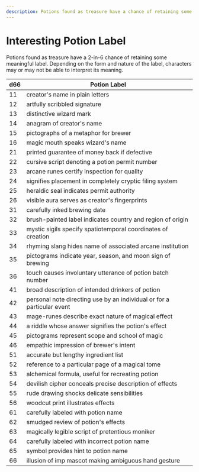 ```yaml
---
description: Potions found as treasure have a chance of retaining some meaningful label. Depending on the form and nature of the label, characters may or may not be able to interpret its meaning.
---
```


# Interesting Potion Label
Potions found as treasure have a 2-in-6 chance of retaining some meaningful label. Depending on the form and nature of the label, characters may or may not be able to interpret its meaning.

| d66 | Potion Label |
| - | - |
| 11 | creator's name in plain letters |
| 12 | artfully scribbled signature |
| 13 | distinctive wizard mark |
| 14 | anagram of creator's name |
| 15 | pictographs of a metaphor for brewer |
| 16 | magic mouth speaks wizard's name |
| 21 | printed guarantee of money back if defective |
| 22 | cursive script denoting a potion permit number |
| 23 | arcane runes certify inspection for quality |
| 24 | signifies placement in completely cryptic filing system |
| 25 | heraldic seal indicates permit authority |
| 26 | visible aura serves as creator's fingerprints |
| 31 | carefully inked brewing date |
| 32 | brush-painted label indicates country and region of origin |
| 33 | mystic sigils specify spatiotemporal coordinates of creation |
| 34 | rhyming slang hides name of associated arcane institution |
| 35 | pictograms indicate year, season, and moon sign of brewing |
| 36 | touch causes involuntary utterance of potion batch number |
| 41 | broad description of intended drinkers of potion |
| 42 | personal note directing use by an individual or for a particular event |
| 43 | mage-runes describe exact nature of magical effect |
| 44 | a riddle whose answer signifies the potion's effect |
| 45 | pictograms represent scope and school of magic |
| 46 | empathic impression of brewer's intent |
| 51 | accurate but lengthy ingredient list |
| 52 | reference to a particular page of a magical tome |
| 53 | alchemical formula, useful for recreating potion |
| 54 | devilish cipher conceals precise description of effects |
| 55 | rude drawing shocks delicate sensibilities |
| 56 | woodcut print illustrates effects |
| 61 | carefully labeled with potion name |
| 62 | smudged review of potion's effects |
| 63 | magically legible script of pretentious moniker |
| 64 | carefully labeled with incorrect potion name |
| 65 | symbol provides hint to potion name |
| 66 | illusion of imp mascot making ambiguous hand gesture |
